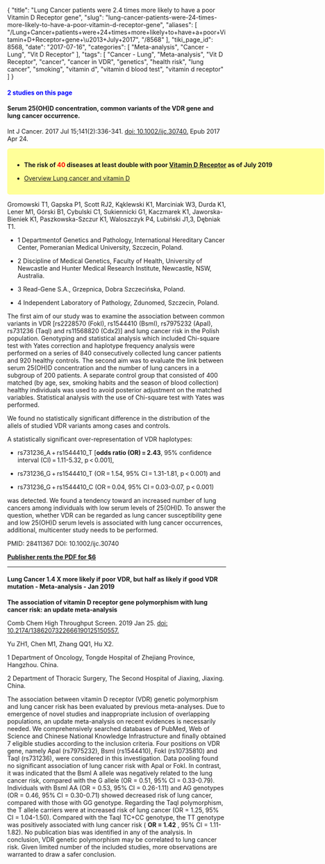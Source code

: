 {
    "title": "Lung Cancer patients were 2.4 times more likely to have a poor Vitamin D Receptor gene",
    "slug": "lung-cancer-patients-were-24-times-more-likely-to-have-a-poor-vitamin-d-receptor-gene",
    "aliases": [
        "/Lung+Cancer+patients+were+24+times+more+likely+to+have+a+poor+Vitamin+D+Receptor+gene+\u2013+July+2017",
        "/8568"
    ],
    "tiki_page_id": 8568,
    "date": "2017-07-16",
    "categories": [
        "Meta-analysis",
        "Cancer - Lung",
        "Vit D Receptor"
    ],
    "tags": [
        "Cancer - Lung",
        "Meta-analysis",
        "Vit D Receptor",
        "cancer",
        "cancer in VDR",
        "genetics",
        "health risk",
        "lung cancer",
        "smoking",
        "vitamin d",
        "vitamin d blood test",
        "vitamin d receptor"
    ]
}


#### <span style="color:#00F;">2 studies on this page</span>

#### Serum 25(OH)D concentration, common variants of the VDR gene and lung cancer occurrence.

Int J Cancer. 2017 Jul 15;141(2):336-341. [doi: 10.1002/ijc.30740.](https://doi.org/10.1002/ijc.30740.) Epub 2017 Apr 24.

<div class="border" style="background-color:#FF9;padding:15px;margin:10px 0;border-radius:5px;width:700px">

*  **The risk of <span style="color:#F00;">40 </span> diseases at least double with poor [Vitamin D Receptor](/posts/vitamin-d-receptor) as of July 2019** 

* [Overview Lung cancer and vitamin D](/posts/overview-lung-cancer-and-vitamin-d)

</div>

Gromowski T1, Gapska P1, Scott RJ2, Kąklewski K1, Marciniak W3, Durda K1, Lener M1, Górski B1, Cybulski C1, Sukiennicki G1, Kaczmarek K1, Jaworska-Bieniek K1, Paszkowska-Szczur K1, Waloszczyk P4, Lubiński J1,3, Dębniak T1.

* 1 Departmentof Genetics and Pathology, International Hereditary Cancer Center, Pomeranian Medical University, Szczecin, Poland.

* 2 Discipline of Medical Genetics, Faculty of Health, University of Newcastle and Hunter Medical Research Institute, Newcastle, NSW, Australia.

* 3 Read-Gene S.A., Grzepnica, Dobra Szczecińska, Poland.

* 4 Independent Laboratory of Pathology, Zdunomed, Szczecin, Poland.

The first aim of our study was to examine the association between common variants in VDR <span>[rs2228570 (FokI), rs1544410 (BsmI), rs7975232 (ApaI), rs731236 (TaqI) and rs11568820 (Cdx2)]</span> and lung cancer risk in the Polish population. Genotyping and statistical analysis which included Chi-square test with Yates correction and haplotype frequency analysis were performed on a series of 840 consecutively collected lung cancer patients and 920 healthy controls. The second aim was to evaluate the link between serum 25(OH)D concentration and the number of lung cancers in a subgroup of 200 patients. A separate control group that consisted of 400 matched (by age, sex, smoking habits and the season of blood collection) healthy individuals was used to avoid posterior adjustment on the matched variables. Statistical analysis with the use of Chi-square test with Yates was performed. 

We found no statistically significant difference in the distribution of the allels of studied VDR variants among cases and controls. 

A statistically significant over-representation of VDR haplotypes: 

* rs731236_A + rs1544410_T <span>[__odds ratio (OR) = 2.43__, 95% confidence interval (CI) = 1.11-5.32, p < 0.001]</span>, 

* rs731236_G + rs1544410_T (OR = 1.54, 95% CI = 1.31-1.81, p < 0.001) and 

* rs731236_G + rs1544410_C (OR = 0.04, 95% CI = 0.03-0.07, p < 0.001) 

was detected. We found a tendency toward an increased number of lung cancers among individuals with low serum levels of 25(OH)D. To answer the question, whether VDR can be regarded as lung cancer susceptibility gene and low 25(OH)D serum levels is associated with lung cancer occurrences, additional, multicenter study needs to be performed.

PMID: 28411367 DOI: 10.1002/ijc.30740

 **[Publisher rents the PDF for $6](http://onlinelibrary.wiley.com/doi/10.1002/ijc.30740/pdf)** 

---

#### Lung Cancer 1.4 X more likely if poor VDR, but half as likely if good VDR mutation - Meta-analysis - Jan 2019

 **The association of vitamin D receptor gene polymorphism with lung cancer risk: an update meta-analysis** 

Comb Chem High Throughput Screen. 2019 Jan 25. [doi: 10.2174/1386207322666190125150557.](https://doi.org/10.2174/1386207322666190125150557.)

Yu ZH1, Chen M1, Zhang QQ1, Hu X2.

1 Department of Oncology, Tongde Hospital of Zhejiang Province, Hangzhou. China.

2 Department of Thoracic Surgery, The Second Hospital of Jiaxing, Jiaxing. China.

The association between vitamin D receptor (VDR) genetic polymorphism and lung cancer risk has been evaluated by previous meta-analyses. Due to emergence of novel studies and inappropriate inclusion of overlapping populations, an update meta-analysis on recent evidences is necessarily needed. We comprehensively searched databases of PubMed, Web of Science and Chinese National Knowledge Infrastructure and finally obtained 7 eligible studies according to the inclusion criteria. Four positions on VDR gene, namely ApaI (rs7975232), BsmI (rs1544410), FokI (rs10735810) and TaqI (rs731236), were considered in this investigation. Data pooling found no significant association of lung cancer risk with ApaI or FokI. In contrast, it was indicated that the BsmI A allele was negatively related to the lung cancer risk, compared with the G allele (OR = 0.51, 95% CI = 0.33-0.79). Individuals with BsmI AA (OR = 0.53, 95% CI = 0.26-1.11) and AG genotypes (OR = 0.46, 95% CI = 0.30-0.71) showed decreased risk of lung cancer, compared with those with GG genotype. Regarding the TaqI polymorphism, the T allele carriers were at increased risk of lung cancer (OR = 1.25, 95% CI = 1.04-1.50). Compared with the TaqI TC+CC genotype, the TT genotype was positively associated with lung cancer risk ( **OR = 1.42** , 95% CI = 1.11-1.82). No publication bias was identified in any of the analysis. In conclusion, VDR genetic polymorphism may be correlated to lung cancer risk. Given limited number of the included studies, more observations are warranted to draw a safer conclusion.